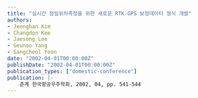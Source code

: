 ```yaml
---
title: "실시간 정밀위치측정을 위한 새로운 RTK-GPS 보정데이터 형식 개발"
authors:
- Jeonghan Kim
- Changdon Kee
- Jaesong Lee
- Geunoo Yang
- Sangcheol Yoon
date: "2002-04-01T00:00:00Z"
publishDate: "2002-04-01T00:00:00Z"
publication_types: ["domestic-conference"]
publication: |-
    춘계 한국항공우주학회, 2002, 04, pp. 541-544
---
```

